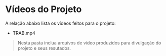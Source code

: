 # Vídeos do Projeto
A relação abaixo lista os vídeos feitos para o projeto:
 - TRAB.mp4
 
> Nesta pasta inclua arquivos de vídeo produzidos para divulgação do 
> projeto e seus resutados.

